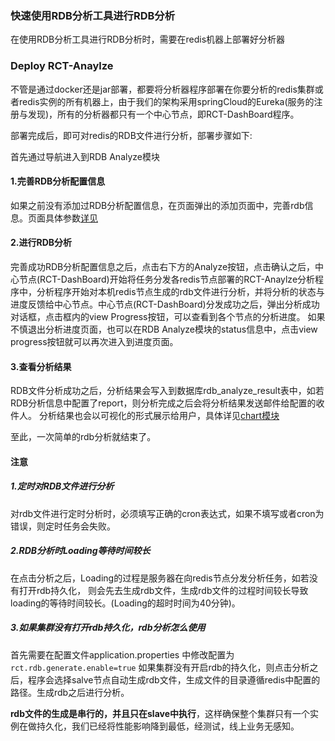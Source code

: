 ### 快速使用RDB分析工具进行RDB分析

在使用RDB分析工具进行RDB分析时，需要在redis机器上部署好分析器
### Deploy RCT-Anaylze
不管是通过docker还是jar部署，都要将分析器程序部署在你要分析的redis集群或者redis实例的所有机器上，由于我们的架构采用springCloud的Eureka(服务的注册与发现)，所有的分析器都只有一个中心节点，即RCT-DashBoard程序。

部署完成后，即可对redis的RDB文件进行分析，部署步骤如下:

首先通过导航进入到RDB Analyze模块
#### 1.完善RDB分析配置信息
   如果之前没有添加过RDB分析配置信息，在页面弹出的添加页面中，完善rdb信息。页面具体参数[详见](./如何使用RDB分析工具.md)
#### 2.进行RDB分析
 完善成功RDB分析配置信息之后，点击右下方的Analyze按钮，点击确认之后，中心节点(RCT-DashBoard)开始将任务分发各redis节点部署的RCT-Anaylze分析程序中，分析程序开始对本机redis节点生成的rdb文件进行分析，并将分析的状态与进度反馈给中心节点。中心节点(RCT-DashBoard)分发成功之后，弹出分析成功对话框，点击框内的view Progress按钮，可以查看到各个节点的分析进度。 
 如果不慎退出分析进度页面，也可以在RDB Analyze模块的status信息中，点击view progress按钮就可以再次进入到进度页面。 
#### 3.查看分析结果
 RDB文件分析成功之后，分析结果会写入到数据库rdb_analyze_result表中，如若RDB分析信息中配置了report，则分析完成之后会将分析结果发送邮件给配置的收件人。
 分析结果也会以可视化的形式展示给用户，具体详见[chart模块](./Chart模块介绍.md)

至此，一次简单的rdb分析就结束了。
   
#### 注意

##### 1.定时对RDB文件进行分析
对rdb文件进行定时分析时，必须填写正确的cron表达式，如果不填写或者cron为错误，则定时任务会失败。
##### 2.RDB分析时Loading等待时间较长
在点击分析之后，Loading的过程是服务器在向redis节点分发分析任务，如若没有打开rdb持久化，
 则会先去生成rdb文件，生成rdb文件的过程时间较长导致loading的等待时间较长。(Loading的超时时间为40分钟)。
##### 3.如果集群没有打开rdb持久化，rdb分析怎么使用
首先需要在配置文件application.properties 中修改配置为```rct.rdb.generate.enable=true```
如果集群没有开启rdb的持久化，则点击分析之后，程序会选择salve节点自动生成rdb文件，生成文件的目录遵循redis中配置的路径。生成rdb之后进行分析。

**rdb文件的生成是串行的，并且只在slave中执行**，这样确保整个集群只有一个实例在做持久化，我们已经将性能影响降到最低，经测试，线上业务无感知。

